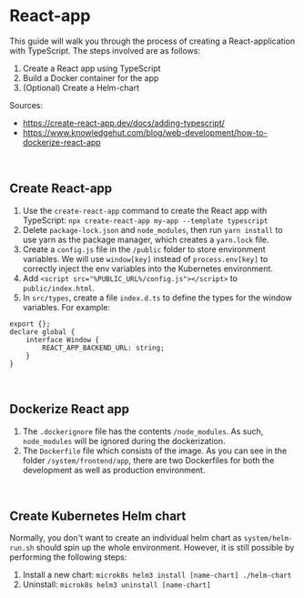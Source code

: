 # React-app
This guide will walk you through the process of creating a React-application with TypeScript. The steps involved are as follows:
1. Create a React app using TypeScript
2. Build a Docker container for the app
3. (Optional) Create a Helm-chart

Sources:
- https://create-react-app.dev/docs/adding-typescript/
- https://www.knowledgehut.com/blog/web-development/how-to-dockerize-react-app

<br/>

## Create React-app
1. Use the ```create-react-app``` command to create the React app with TypeScript: ```npx create-react-app my-app --template typescript```
2. Delete ```package-lock.json``` and ```node_modules```, then run ```yarn install``` to use yarn as the package manager, which creates a ```yarn.lock``` file.
3. Create a ```config.js``` file in the ```/public``` folder to store environment variables. We will use ```window[key]``` instead of ```process.env[key]``` to correctly inject the env variables into the Kubernetes environment.
4. Add ```<script src="%PUBLIC_URL%/config.js"></script>``` to ```public/index.html```.
5. In ```src/types```, create a file ```index.d.ts``` to define the types for the window variables. For example:
```
export {};
declare global {
    interface Window {
        REACT_APP_BACKEND_URL: string; 
    }
}
```

<br/>

## Dockerize React app
1. The ```.dockerignore``` file has the contents ```/node_modules```. As such, ```node_modules``` will be ignored during the dockerization.
2. The ```Dockerfile``` file which consists of the image. As you can see in the folder ```/system/frontend/app```, there are two Dockerfiles for both the development as well as production environment.

<br/>

## Create Kubernetes Helm chart
Normally, you don't want to create an individual helm chart as ```system/helm-run.sh``` should spin up the whole environment. However, it is still possible by performing the following steps:
1. Install a new chart: ```microk8s helm3 install [name-chart] ./helm-chart```
2. Uninstall: ```microk8s helm3 uninstall [name-chart]```